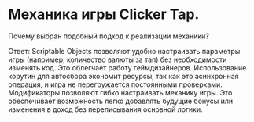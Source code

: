 # Механика игры Clicker Tap.

Почему выбран подобный подход к реализации механики?

Ответ:
  Scriptable Objects позволяют удобно настраивать параметры игры (например, количество валюты за тап) без необходимости изменять код. Это облегчает работу геймдизайнеров.
  Использование корутин для автосбора экономит ресурсы, так как это асинхронная операция, и игра не перегружается постоянными проверками.
  Модификаторы позволяют гибко настраивать механику игры. Это обеспечивает возможность легко добавлять будущие бонусы или изменения в доход без переписывания основной логики.
